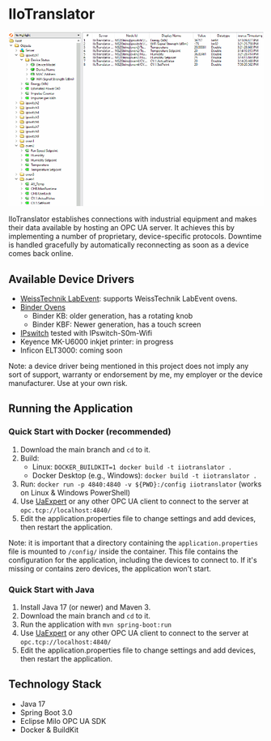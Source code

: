 # IIoTranslator
![(Screenshot)](docs/img/uaexpert.gif)

IIoTranslator establishes connections with industrial equipment and makes their data available by hosting an OPC UA server. It achieves this by implementing a number of proprietary, device-specific protocols. Downtime is handled gracefully by automatically reconnecting as soon as a device comes back online.

## Available Device Drivers
- [WeissTechnik LabEvent](docs/drivers/WeissLabEvent.md): supports WeissTechnik LabEvent ovens.
- [Binder Ovens](docs/drivers/Binder.md)
  - Binder KB: older generation, has a rotating knob
  - Binder KBF: Newer generation, has a touch screen
- [IPswitch](docs/drivers/IPswitch.md) tested with IPswitch-S0m-Wifi
- Keyence MK-U6000 inkjet printer: in progress
- Inficon ELT3000: coming soon

Note: a device driver being mentioned in this project does not imply any sort of support, warranty or endorsement by me, my employer or the device manufacturer. Use at your own risk.

## Running the Application
### Quick Start with Docker (recommended)
1. Download the main branch and `cd` to it.
2. Build:
    - Linux: ``DOCKER_BUILDKIT=1 docker build -t iiotranslator .``
    - Docker Desktop (e.g., Windows): ``docker build -t iiotranslator .``
3. Run: ``docker run -p 4840:4840 -v ${PWD}:/config iiotranslator`` (works on Linux & Windows PowerShell)
4. Use [UaExpert](https://www.unified-automation.com/products/development-tools/uaexpert.html) or any other OPC UA client to connect to the server at `opc.tcp://localhost:4840/`
5. Edit the application.properties file to change settings and add devices, then restart the application.

Note: it is important that a directory containing the `application.properties` file is mounted to `/config/` inside the container. This file contains the configuration for the application, including the devices to connect to. If it's missing or contains zero devices, the application won't start.

### Quick Start with Java
1. Install Java 17 (or newer) and Maven 3.
2. Download the main branch and `cd` to it.
3. Run the application with `mvn spring-boot:run`
4. Use [UaExpert](https://www.unified-automation.com/products/development-tools/uaexpert.html) or any other OPC UA client to connect to the server at `opc.tcp://localhost:4840/`
5. Edit the application.properties file to change settings and add devices, then restart the application.

## Technology Stack
- Java 17
- Spring Boot 3.0
- Eclipse Milo OPC UA SDK
- Docker & BuildKit